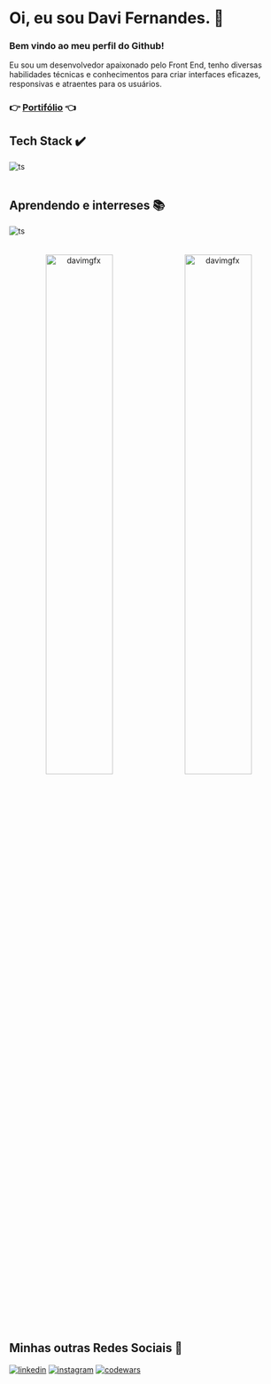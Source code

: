 # Oi, eu sou Davi Fernandes. :wave:
### Bem vindo ao meu perfil do Github!
Eu sou um desenvolvedor apaixonado pelo Front End, tenho diversas habilidades técnicas e conhecimentos para criar interfaces eficazes, responsivas e atraentes para os usuários.
<br>
### :point_right: <a href="https://davimgfx.github.io/portfolio/" target="_blank">Portifólio</a> :point_left:

## Tech Stack :heavy_check_mark:
<div style="display: inline_block">
  <img align="center" alt="ts" src="https://skillicons.dev/icons?i=html,css,js,sass,git,github&theme=light" />
</div>
<br>

## Aprendendo e interreses :books:
<div style="display: inline_block">
  <img align="center" alt="ts" src="https://skillicons.dev/icons?i=ts,tailwind,react,angular,nodejs,nextjs&theme=dark" />
 </div>
<br>
<br>

<div align="center" width="100%">
  <img width="49%" padding="0" src="https://github-readme-stats-git-masterrstaa-rickstaa.vercel.app/api?username=davimgfx&show_icons=true&locale=en&theme=dracula" alt="davimgfx" />
  <img width="49%"  padding="0" src="https://github-readme-stats-git-masterrstaa-rickstaa.vercel.app/api/top-langs?username=davimgfx&show_icons=true&locale=en&layout=compact&theme=dracula" alt="davimgfx" />  
</div>
<br>

## Minhas outras Redes Sociais 👨‍
[![linkedin](https://img.shields.io/badge/LinkedIn-0077B5?style=for-the-badge&logo=linkedin&logoColor=white)](https://www.linkedin.com/in/davifncosta/)
[![instagram](https://img.shields.io/badge/Instagram-E4405F?style=for-the-badge&logo=instagram&logoColor=white)](https://www.instagram.com/davifn_/)
[![codewars](https://img.shields.io/badge/Codewars-B1361E?style=for-the-badge&logo=Codewars&logoColor=white)](https://www.codewars.com/users/davimgfx2)

